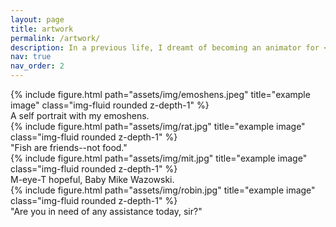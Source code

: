 ```yaml
---
layout: page
title: artwork
permalink: /artwork/
description: In a previous life, I dreamt of becoming an animator for <a href='https://www.pixar.com/'>Pixar</a>. 
nav: true
nav_order: 2
---
```


<div class="row">
    <div class="col-sm mt-3 mt-md-0">
        {% include figure.html path="assets/img/emoshens.jpeg" title="example image" class="img-fluid rounded z-depth-1" %}
    </div>
</div>
<div class="caption">
    A self portrait with my emoshens. 
</div>

<div class="row">
    <div class="col-sm mt-3 mt-md-0">
        {% include figure.html path="assets/img/rat.jpg" title="example image" class="img-fluid rounded z-depth-1" %}
    </div>
</div>
<div class="caption">
    "Fish are friends--not food."
</div>

<div class="row">
    <div class="col-sm mt-3 mt-md-0">
        {% include figure.html path="assets/img/mit.jpg" title="example image" class="img-fluid rounded z-depth-1" %}
    </div>
</div>
<div class="caption">
    M-eye-T hopeful, Baby Mike Wazowski. 
</div>

<div class="row">
    <div class="col-sm mt-3 mt-md-0">
        {% include figure.html path="assets/img/robin.jpg" title="example image" class="img-fluid rounded z-depth-1" %}
    </div>
</div>
<div class="caption">
    "Are you in need of any assistance today, sir?" 
</div>

